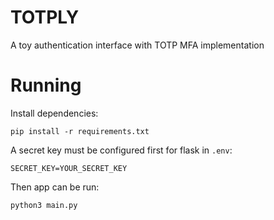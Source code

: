 # TOTPLY

A toy authentication interface with TOTP MFA implementation

# Running

Install dependencies:
```
pip install -r requirements.txt
```

A secret key must be configured first for flask in `.env`:
```
SECRET_KEY=YOUR_SECRET_KEY
```

Then app can be run:
```
python3 main.py
```
